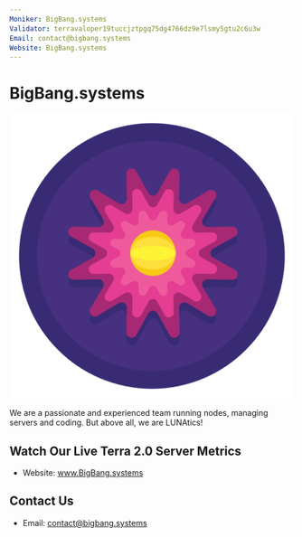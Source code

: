 ```yaml
---
Moniker: BigBang.systems
Validator: terravaloper19tuccjztpgq75dg4766dz9e7lsmy5gtu2c6u3w
Email: contact@bigbang.systems
Website: BigBang.systems
---
```


# BigBang.systems
![Big_Bang_Logo](Big_Bang_Logo.png)

We are a passionate and experienced team running nodes, managing servers and coding. But above all, we are LUNAtics!


## Watch Our Live Terra 2.0 Server Metrics
- Website: www.BigBang.systems

## Contact Us
- Email: contact@bigbang.systems
